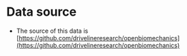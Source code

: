 # Data source

- The source of this data is [https://github.com/drivelineresearch/openbiomechanics](https://github.com/drivelineresearch/openbiomechanics)